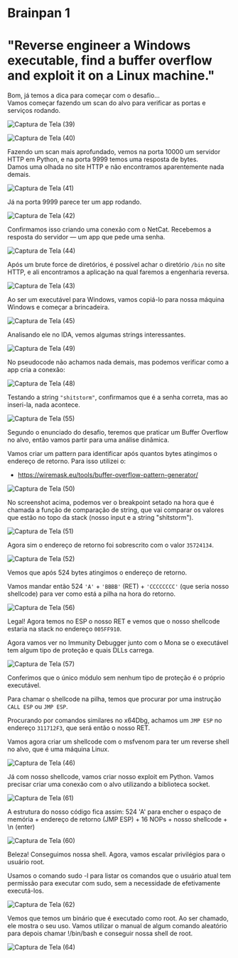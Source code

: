 <h1>Brainpan 1</h1>

<h1>"Reverse engineer a Windows executable, find a buffer overflow and exploit it on a Linux machine."</h1>

Bom, já temos a dica para começar com o desafio...  
Vamos começar fazendo um scan do alvo para verificar as portas e serviços rodando.

![Captura de Tela (39)](https://github.com/user-attachments/assets/960ad5e3-b6bd-4803-99bc-f20cfeb8649d)

![Captura de Tela (40)](https://github.com/user-attachments/assets/da5d3fb0-52a9-4ab0-93ea-5a2ed82f03aa)

Fazendo um scan mais aprofundado, vemos na porta 10000 um servidor HTTP em Python, e na porta 9999 temos uma resposta de bytes.  
Damos uma olhada no site HTTP e não encontramos aparentemente nada demais.

![Captura de Tela (41)](https://github.com/user-attachments/assets/454bc5f7-a39a-412c-b159-db895c52ea7c)

Já na porta 9999 parece ter um app rodando.

![Captura de Tela (42)](https://github.com/user-attachments/assets/05a033ce-8f12-470e-b60e-7e8f85cd6d5a)

Confirmamos isso criando uma conexão com o NetCat. Recebemos a resposta do servidor — um app que pede uma senha.

![Captura de Tela (44)](https://github.com/user-attachments/assets/7df9cbe4-3a3d-4c1c-8004-d054792211ea)

Após um brute force de diretórios, é possível achar o diretório `/bin` no site HTTP, e ali encontramos a aplicação na qual faremos a engenharia reversa.

![Captura de Tela (43)](https://github.com/user-attachments/assets/74ed410c-720a-4305-b6bd-c688225e267b)

Ao ser um executável para Windows, vamos copiá-lo para nossa máquina Windows e começar a brincadeira.

![Captura de Tela (45)](https://github.com/user-attachments/assets/87c90de8-f954-4d70-956b-630a7a3c452b)

Analisando ele no IDA, vemos algumas strings interessantes.

![Captura de Tela (49)](https://github.com/user-attachments/assets/aeef5396-3714-4fcc-887c-3dd214e57995)

No pseudocode não achamos nada demais, mas podemos verificar como a app cria a conexão:

![Captura de Tela (48)](https://github.com/user-attachments/assets/a733df53-f949-4cca-9f65-5a2414a79c87)

Testando a string `"shitstorm"`, confirmamos que é a senha correta, mas ao inseri-la, nada acontece.

![Captura de Tela (55)](https://github.com/user-attachments/assets/90003995-5770-441c-8be8-ba1bdf443d80)

Segundo o enunciado do desafio, teremos que praticar um Buffer Overflow no alvo, então vamos partir para uma análise dinâmica.

Vamos criar um pattern para identificar após quantos bytes atingimos o endereço de retorno. Para isso utilizei o:  
- https://wiremask.eu/tools/buffer-overflow-pattern-generator/

![Captura de Tela (50)](https://github.com/user-attachments/assets/5991aa79-1d53-4c09-998d-280baa243d8d)

No screenshot acima, podemos ver o breakpoint setado na hora que é chamada a função de comparação de string, que vai comparar os valores que estão no topo da stack (nosso input e a string "shitstorm").

![Captura de Tela (51)](https://github.com/user-attachments/assets/0c3ddbc0-5dcd-4c7e-835b-a40ca6f15843)

Agora sim o endereço de retorno foi sobrescrito com o valor `35724134`.

![Captura de Tela (52)](https://github.com/user-attachments/assets/d9bd3e3d-271a-4b7d-a4c7-5dcff8b63593)

Vemos que após 524 bytes atingimos o endereço de retorno.

Vamos mandar então 524 `'A'` + `'BBBB'` (RET) + `'CCCCCCCC'` (que seria nosso shellcode) para ver como está a pilha na hora do retorno.

![Captura de Tela (56)](https://github.com/user-attachments/assets/c89f6f5f-f617-4e34-a637-408b78c2bf75)

Legal! Agora temos no ESP o nosso RET e vemos que o nosso shellcode estaria na stack no endereço `005FF910`.

Agora vamos ver no Immunity Debugger junto com o Mona se o executável tem algum tipo de proteção e quais DLLs carrega.

![Captura de Tela (57)](https://github.com/user-attachments/assets/5965bf0f-6c16-428a-b3e1-af7b15b6a51a)

Conferimos que o único módulo sem nenhum tipo de proteção é o próprio executável.

Para chamar o shellcode na pilha, temos que procurar por uma instrução `CALL ESP` ou `JMP ESP`.

Procurando por comandos similares no x64Dbg, achamos um `JMP ESP` no endereço `311712F3`, que será então o nosso RET.



Vamos agora criar um shellcode com o msfvenom para ter um reverse shell no alvo, que é uma máquina Linux.

![Captura de Tela (46)](https://github.com/user-attachments/assets/c7cc227f-b133-4043-a27a-b07b7aa2ca13)

Já com nosso shellcode, vamos criar nosso exploit em Python. Vamos precisar criar uma conexão com o alvo utilizando a biblioteca socket.

![Captura de Tela (61)](https://github.com/user-attachments/assets/ad5fa143-8585-4a6e-94f5-8e98cc97d537)

A estrutura do nosso código fica assim: 524 'A' para encher o espaço de memória + endereço de retorno (JMP ESP) + 16 NOPs + nosso shellcode + \n (enter)

![Captura de Tela (60)](https://github.com/user-attachments/assets/f2739dd8-54da-4501-b298-9be375bf0cb5)

Beleza! Conseguimos nossa shell. Agora, vamos escalar privilégios para o usuário root.

Usamos o comando sudo -l para listar os comandos que o usuário atual tem permissão para executar com sudo, sem a necessidade de efetivamente executá-los.

![Captura de Tela (62)](https://github.com/user-attachments/assets/a6be315a-d444-42fb-89de-d343f0f8984f)

Vemos que temos um binário que é executado como root. Ao ser chamado, ele mostra o seu uso. Vamos utilizar o manual de algum comando aleatório para depois chamar !/bin/bash e conseguir nossa shell de root.

![Captura de Tela (64)](https://github.com/user-attachments/assets/143c6115-e762-4171-87be-a87f4cc595e3)
